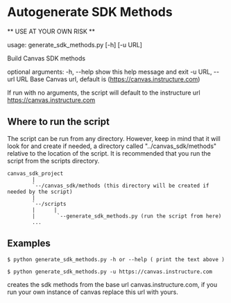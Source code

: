 Autogenerate SDK Methods
==========================

** USE AT YOUR OWN RISK **

usage: generate_sdk_methods.py [-h] [-u URL]

Build Canvas SDK methods

optional arguments:
    -h, --help         show this help message and exit
    -u URL, --url URL  Base Canvas url, default is (https://canvas.instructure.com)

If run with no arguments, the script will default to the instructure url https://canvas.instructure.com

Where to run the script
------------------------

The script can be run from any directory. However, keep in mind that it will look for and create
if needed, a directory called "../canvas_sdk/methods" relative to the location of the script. It is recommended that you run the script from the scripts directory.

```
canvas_sdk_project
        |
        `--/canvas_sdk/methods (this directory will be created if needed by the script)
        |
        `--/scripts
        |      |
        |	    `--generate_sdk_methods.py (run the script from here)
        ...
```

Examples
--------

```
$ python generate_sdk_methods.py -h or --help ( print the text above )
```

```
$ python generate_sdk_methods.py -u https://canvas.instructure.com
```

creates the sdk methods from the base url canvas.instructure.com, if you run 
your own instance of canvas replace this url with yours.



